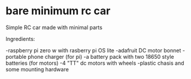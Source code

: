 # bare minimum rc car
Simple RC car made with minimal parts

Ingredients:

-raspberry pi zero w with rasberry pi OS lite 
-adafruit DC motor bonnet
-portable phone charger (for pi)
-a battery pack with two 18650 style batteries (for motors)
-4 "TT" dc motors with wheels
-plastic chasis and some mounting hardware

